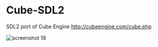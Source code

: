 # Cube-SDL2
SDL2 port of Cube Engine http://cubeengine.com/cube.php

![screenshot 18](https://cloud.githubusercontent.com/assets/1466920/14064549/92ad52ee-f407-11e5-9ba6-3a2ce4da5c08.png)

